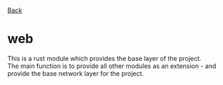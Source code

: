 [Back](../../..) <br />

# web

This is a rust module which provides the base layer of the project. <br />
The main function is to provide all other modules as an extension - and provide the base network layer for the
project. <br />